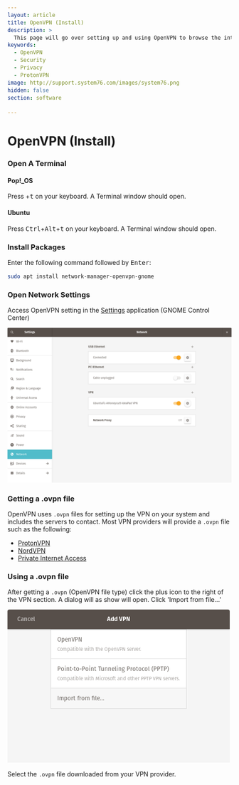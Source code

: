 ```yaml
---
layout: article
title: OpenVPN (Install)
description: >
  This page will go over setting up and using OpenVPN to browse the internet more securely in places like airports, cafe shops and more.
keywords:
  - OpenVPN
  - Security
  - Privacy
  - ProtonVPN
image: http://support.system76.com/images/system76.png
hidden: false
section: software

---
```


# OpenVPN (Install) 

### Open A Terminal

#### Pop!_OS

Press <kbd><font-awesome-icon :icon="['fab', 'pop-os']"></font-awesome-icon></kbd>+<kbd>t</kbd> on your keyboard. A Terminal window should open.

#### Ubuntu

Press <kbd>Ctrl</kbd>+<kbd>Alt</kbd>+<kbd>t</kbd> on your keyboard. A Terminal window should open.

### Install Packages

Enter the following command followed by <kbd>Enter</kbd>:

```bash
sudo apt install network-manager-openvpn-gnome
```

### Open Network Settings

Access OpenVPN setting in the <u>Settings</u> application (GNOME Control Center)

![GNOME-Control-Center](/images/use-openvpn/GNOME-Control-Center.png)

### Getting a .ovpn file

OpenVPN uses `.ovpn` files for setting up the VPN on your system and includes the servers to contact. Most VPN providers will provide a `.ovpn` file such as the following:

- [ProtonVPN](https://protonvpn.com/)
- [NordVPN](https://nordvpn.com/ovpn/)
- [Private Internet Access](https://www.privateinternetaccess.com/openvpn/openvpn.zip)

### Using a .ovpn file

After getting a `.ovpn` (OpenVPN file type) click the plus icon to the right of the VPN section. A dialog will as show will open. Click 'Import from file...'

![VPN-Dialog](/images/use-openvpn/VPN-Dialog.png)

Select the `.ovpn` file downloaded from your VPN provider.
